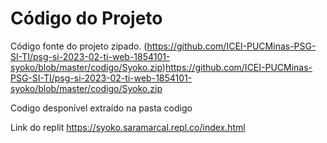 # Código do Projeto

Código fonte do projeto zipado. (https://github.com/ICEI-PUCMinas-PSG-SI-TI/psg-si-2023-02-ti-web-1854101-syoko/blob/master/codigo/Syoko.zip)https://github.com/ICEI-PUCMinas-PSG-SI-TI/psg-si-2023-02-ti-web-1854101-syoko/blob/master/codigo/Syoko.zip

Codigo desponível extraído na pasta codigo

Link do replit https://syoko.saramarcal.repl.co/index.html
